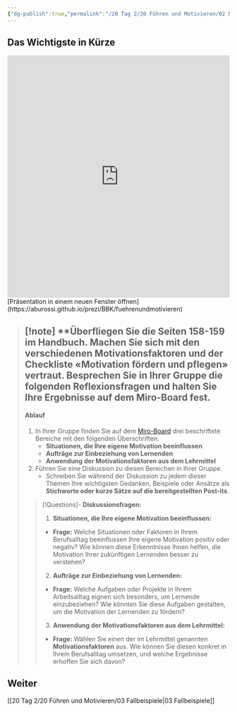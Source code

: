 ```yaml
---
{"dg-publish":true,"permalink":"/20 Tag 2/20 Führen und Motivieren/02 Motivationsfaktoren/"}
---
```


## Das Wichtigste in Kürze
<iframe src="https://aburossi.github.io/prezi/BBK/fuehrenundmotivieren/#/" style="border:0px #ffffff none;" name="myiFrame" scrolling="no" frameborder="1" marginheight="0px" marginwidth="0px" height="550px" width="100%" allowfullscreen></iframe>
[Präsentation in einem neuen Fenster öffnen](https://aburossi.github.io/prezi/BBK/fuehrenundmotivieren)

>[!note] **Überfliegen Sie die **Seiten 158-159 im Handbuch**. Machen Sie sich mit den verschiedenen **Motivationsfaktoren** und der **Checkliste** «**Motivation fördern und pflegen**» vertraut.
>**Besprechen Sie in Ihrer Gruppe die folgenden Reflexionsfragen und halten Sie Ihre Ergebnisse auf dem Miro-Board fest.**
>---
>#### Ablauf
>1. In Ihrer Gruppe finden Sie auf dem [Miro-Board](https://miro.com/app/board/uXjVLKN6QrM=/?moveToWidget=3458764613277764344&cot=14) drei beschriftete Bereiche mit den folgenden Überschriften:
>     - **Situationen, die Ihre eigene Motivation beeinflussen**
>     - **Aufträge zur Einbeziehung von Lernenden**
>     - **Anwendung der Motivationsfaktoren aus dem Lehrmittel**
>2. Führen Sie eine Diskussion zu diesen Bereichen in Ihrer Gruppe.
>     - Schreiben Sie während der Diskussion zu jedem dieser Themen Ihre wichtigsten Gedanken, Beispiele oder Ansätze als **Stichworte oder kurze Sätze auf die bereitgestellten Post-its**.
>>[!Questions]- **Diskussionsfragen:**
>> 
>> 1. **Situationen, die Ihre eigene Motivation beeinflussen:**
>>- **Frage:** Welche Situationen oder Faktoren in Ihrem Berufsalltag beeinflussen Ihre eigene Motivation positiv oder negativ? Wie können diese Erkenntnisse Ihnen helfen, die Motivation Ihrer zukünftigen Lernenden besser zu verstehen?
>> 2. **Aufträge zur Einbeziehung von Lernenden:**
>>- **Frage:** Welche Aufgaben oder Projekte in Ihrem Arbeitsalltag eignen sich besonders, um Lernende einzubeziehen? Wie könnten Sie diese Aufgaben gestalten, um die Motivation der Lernenden zu fördern?
>> 3. **Anwendung der Motivationsfaktoren aus dem Lehrmittel:**
>>- **Frage:** Wählen Sie einen der im Lehrmittel genannten **Motivationsfaktoren** aus. Wie können Sie diesen konkret in Ihrem Berufsalltag umsetzen, und welche Ergebnisse erhoffen Sie sich davon?

## Weiter
[[20 Tag 2/20 Führen und Motivieren/03 Fallbeispiele\|03 Fallbeispiele]]